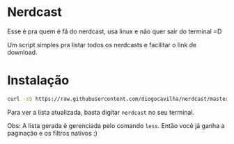 # Nerdcast

Esse é pra quem é fã do nerdcast, usa linux e não quer sair do terminal =D

Um script simples pra listar todos os nerdcasts e facilitar o link de download.

# Instalação

```bash
curl -sS https://raw.githubusercontent.com/diogocavilha/nerdcast/master/install.sh | sh
```

Para ver a lista atualizada, basta digitar `nerdcast` no seu terminal.

Obs: A lista gerada é gerenciada pelo comando `less`. Então você já ganha a paginação e os filtros nativos :)
